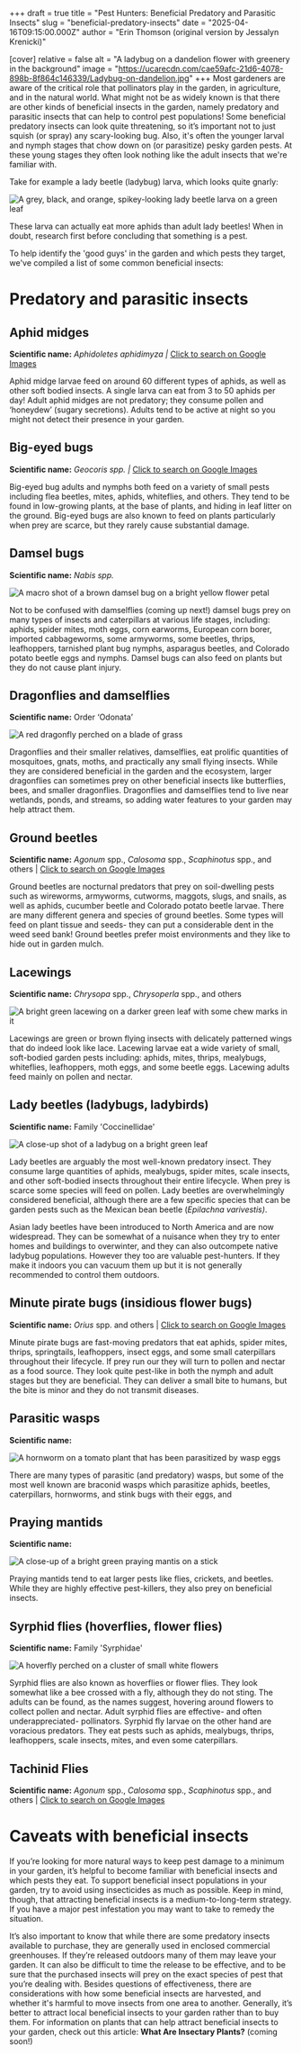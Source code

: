 +++
draft = true
title = "Pest Hunters: Beneficial Predatory and Parasitic Insects"
slug = "beneficial-predatory-insects"
date = "2025-04-16T09:15:00.000Z"
author = "Erin Thomson (original version by Jessalyn Krenicki)"

[cover]
relative = false
alt = "A ladybug on a dandelion flower with greenery in the background"
image = "https://ucarecdn.com/cae59afc-21d6-4078-898b-8f864c146339/Ladybug-on-dandelion.jpg"
+++
Most gardeners are aware of the critical role that pollinators play in the garden, in agriculture, and in the natural world. What might not be as widely known is that there are other kinds of beneficial insects in the garden, namely predatory and parasitic insects that can help to control pest populations! Some beneficial predatory insects can look quite threatening, so it’s important not to just squish (or spray) any scary-looking bug. Also, it's often the younger larval and nymph stages that chow down on (or parasitize) pesky garden pests. At these young stages they often look nothing like the adult insects that we're familiar with. 

Take for example a lady beetle (ladybug) larva, which looks quite gnarly:

![A grey, black, and orange, spikey-looking lady beetle larva on a green leaf](https://ucarecdn.com/7af147a2-7544-4a09-b0da-278dce962e24/Ladybug-larva.jpg "(Note that the larva can look slightly different depending on the species of lady beetle)")

These larva can actually eat more aphids than adult lady beetles! When in doubt, research first before concluding that something is a pest.

To help identify the 'good guys' in the garden and which pests they target, we've compiled a list of some common beneficial insects:

# Predatory and parasitic insects

## Aphid midges

**Scientific name:** *Aphidoletes aphidimyza |* [Click to search on Google Images](https://www.google.com/search?q=aphid+midge&sca_esv=0625c367a110485f&udm=2&biw=1528&bih=738&ei=49r_Z5T7CcegptQP5tSy0A8&ved=0ahUKEwjU-NLN_NyMAxVHkIkEHWaqDPoQ4dUDCBE&uact=5&oq=aphid+midge&gs_lp=EgNpbWciC2FwaGlkIG1pZGdlMgUQABiABDIFEAAYgAQyBBAAGB4yBBAAGB4yBBAAGB4yBBAAGB4yBBAAGB4yBBAAGB4yBBAAGB4yBhAAGAgYHki8HlDrDljlHHABeACQAQCYAVGgAasFqgECMTG4AQPIAQD4AQGYAgygAtcFwgIKEAAYgAQYQxiKBcICBhAAGAcYHsICCxAAGIAEGLEDGIMBwgIIEAAYgAQYsQOYAwCIBgGSBwIxMqAH9zWyBwIxMbgH0QU&sclient=img)

Aphid midge larvae feed on around 60 different types of aphids, as well as other soft bodied insects. A single larva can eat from 3 to 50 aphids per day! Adult aphid midges are not predatory; they consume pollen and ‘honeydew’ (sugary secretions). Adults tend to be active at night so you might not detect their presence in your garden.

## Big-eyed bugs

**Scientific name:** *Geocoris spp. |* [Click to search on Google Images](https://www.google.com/search?q=big-eyed+bug&sca_esv=0625c367a110485f&udm=2&biw=1528&bih=738&ei=HNv_Z_eKL7X_ptQP95fS4QM&ved=0ahUKEwj3iI_p_NyMAxW1v4kEHfeLNDwQ4dUDCBE&uact=5&oq=big-eyed+bug&gs_lp=EgNpbWciDGJpZy1leWVkIGJ1ZzIFEAAYgAQyBBAAGB4yBBAAGB4yBBAAGB4yBBAAGB4yBBAAGB4yBBAAGB4yBBAAGB4yBBAAGB4yBBAAGB5I0xJQAFjqDXAAeACQAQCYAWOgAYQGqgECMTK4AQPIAQD4AQGYAgygAqwGwgIKEAAYgAQYQxiKBcICDhAAGIAEGLEDGIMBGIoFwgIIEAAYgAQYsQPCAgsQABiABBixAxiDAZgDAJIHBDExLjGgB64_sgcEMTEuMbgHrAY&sclient=img)

Big-eyed bug adults and nymphs both feed on a variety of small pests including flea beetles, mites, aphids, whiteflies, and others. They tend to be found in low-growing plants, at the base of plants, and hiding in leaf litter on the ground. Big-eyed bugs are also known to feed on plants particularly when prey are scarce, but they rarely cause substantial damage.

## Damsel bugs

**Scientific name:** *Nabis spp.*

![A macro shot of a brown damsel bug on a bright yellow flower petal](https://ucarecdn.com/86600a93-2868-490d-aa07-e6383a44ddb3/Damsel-bug.jpg)

Not to be confused with damselflies (coming up next!) damsel bugs prey on many types of insects and caterpillars at various life stages, including: aphids, spider mites, moth eggs, corn earworms, European corn borer, imported cabbageworms, some armyworms, some beetles, thrips, leafhoppers, tarnished plant bug nymphs, asparagus beetles, and Colorado potato beetle eggs and nymphs. Damsel bugs can also feed on plants but they do not cause plant injury.

## Dragonflies and damselflies

**Scientific name:** Order ‘Odonata’

![A red dragonfly perched on a blade of grass](https://ucarecdn.com/720b0c08-3c4d-4b61-8607-af1f69902ba1/Dragonfly.jpg)

Dragonflies and their smaller relatives, damselflies, eat prolific quantities of mosquitoes, gnats, moths, and practically any small flying insects. While they are considered beneficial in the garden and the ecosystem, larger dragonflies can sometimes prey on other beneficial insects like butterflies, bees, and smaller dragonflies. Dragonflies and damselflies tend to live near wetlands, ponds, and streams, so adding water features to your garden may help attract them.

## Ground beetles

**Scientific name:** *Agonum* spp., *Calosoma* spp., *Scaphinotus* spp., and others | [Click to search on Google Images](https://www.google.com/search?q=ground+beetle&sca_esv=0625c367a110485f&udm=2&biw=1528&bih=738&ei=Rtv_Z5u8HeeIptQPyZXw0AI&ved=0ahUKEwib94D9_NyMAxVnhIkEHckKHCoQ4dUDCBE&uact=5&oq=ground+beetle&gs_lp=EgNpbWciDWdyb3VuZCBiZWV0bGUyChAAGIAEGEMYigUyChAAGIAEGEMYigUyBRAAGIAEMgUQABiABDIFEAAYgAQyBRAAGIAEMgUQABiABDIFEAAYgAQyBRAAGIAEMgUQABiABEiUEVAAWLgPcAB4AJABAJgBkAGgAdAGqgEEMTIuMbgBA8gBAPgBAZgCDaAC_QbCAgsQABiABBixAxiDAcICCBAAGIAEGLEDwgINEAAYgAQYsQMYQxiKBcICBxAAGIAEGAqYAwCSBwQxMi4xoAfdRbIHBDEyLjG4B_0G&sclient=img)

Ground beetles are nocturnal predators that prey on soil-dwelling pests such as wireworms, armyworms, cutworms, maggots, slugs, and snails, as well as aphids, cucumber beetle and Colorado potato beetle larvae. There are many different genera and species of ground beetles. Some types will feed on plant tissue and seeds- they can put a considerable dent in the weed seed bank! Ground beetles prefer moist environments and they like to hide out in garden mulch. 

## Lacewings

**Scientific name:** *Chrysopa* spp., *Chrysoperla* spp., and others

![A bright green lacewing on a darker green leaf with some chew marks in it](https://ucarecdn.com/6e742475-8b9e-4bd4-97bf-4c4923037acb/Lacewing.jpg)

Lacewings are green or brown flying insects with delicately patterned wings that do indeed look like lace. Lacewing larvae eat a wide variety of small, soft-bodied garden pests including: aphids, mites, thrips, mealybugs, whiteflies, leafhoppers, moth eggs, and some beetle eggs. Lacewing adults feed mainly on pollen and nectar.

## Lady beetles (ladybugs, ladybirds)

**Scientific name:** Family 'Coccinellidae'

![A close-up shot of a ladybug on a bright green leaf](https://ucarecdn.com/3abe0bcb-eb64-45bc-9cad-4144435b86e5/Ladybug.jpg)

Lady beetles are arguably the most well-known predatory insect. They consume large quantities of aphids, mealybugs, spider mites, scale insects, and other soft-bodied insects throughout their entire lifecycle. When prey is scarce some species will feed on pollen. Lady beetles are overwhelmingly considered beneficial, although there are a few specific species that can be garden pests such as the Mexican bean beetle (*Epilachna varivestis)*.

Asian lady beetles have been introduced to North America and are now widespread. They can be somewhat of a nuisance when they try to enter homes and buildings to overwinter, and they can also outcompete native ladybug populations. However they too are valuable pest-hunters. If they make it indoors you can vacuum them up but it is not generally recommended to control them outdoors.

## Minute pirate bugs (insidious flower bugs)

**Scientific name:** *Orius* spp. and others | [Click to search on Google Images](https://www.google.com/search?q=minute+pirate+bugs&sca_esv=0625c367a110485f&udm=2&biw=1528&bih=738&ei=ktv_Z9eZMqS3ptQP-rzz-Ac&ved=0ahUKEwjXqrSh_dyMAxWkm4kEHXreHH8Q4dUDCBE&uact=5&oq=minute+pirate+bugs&gs_lp=EgNpbWciEm1pbnV0ZSBwaXJhdGUgYnVnczIFEAAYgAQyBRAAGIAEMgUQABiABDIFEAAYgAQyBRAAGIAEMgUQABiABDIFEAAYgAQyBRAAGIAEMgUQABiABDIFEAAYgARIixtQAFiFGnAAeACQAQCYAYoCoAHxCaoBBjE3LjAuMbgBA8gBAPgBAZgCEqACsArCAgoQABiABBhDGIoFwgIMEAAYgAQYQxiKBRgKwgILEAAYgAQYsQMYgwHCAggQABiABBixA8ICEBAAGIAEGLEDGEMYgwEYigWYAwCSBwYxNy4wLjGgB75gsgcGMTcuMC4xuAewCg&sclient=img)

Minute pirate bugs are fast-moving predators that eat aphids, spider mites, thrips, springtails, leafhoppers, insect eggs, and some small caterpillars throughout their lifecycle. If prey run our they will turn to pollen and nectar as a food source. They look quite pest-like in both the nymph and adult stages but they are beneficial. They can deliver a small bite to humans, but the bite is minor and they do not transmit diseases.

## Parasitic wasps

**Scientific name:**

![A hornworm on a tomato plant that has been parasitized by wasp eggs](https://ucarecdn.com/849f8c87-2150-40e8-8b26-d904ef9c3e2c/Hornworm-wasp-Planter.jpg "This hornworm has been parasitized by wasp eggs")

There are many types of parasitic (and predatory) wasps, but some of the most well known are braconid wasps which parasitize aphids, beetles, caterpillars, hornworms, and stink bugs with their eggs, and

## Praying mantids

**Scientific name:**

![A close-up of a bright green praying mantis on a stick](https://ucarecdn.com/45227751-5c28-4a8f-a39b-d8a3ed079203/Praying-mantis.jpg)

Praying mantids tend to eat larger pests like flies, crickets, and beetles. While they are highly effective pest-killers, they also prey on beneficial insects.

## Syrphid flies (hoverflies, flower flies)

**Scientific name:** Family 'Syrphidae'

![A hoverfly perched on a cluster of small white flowers](https://ucarecdn.com/89f8eaa8-b044-491d-9876-5fd248ed55f2/Hoverfly.jpg)

Syrphid flies are also known as hoverflies or flower flies. They look somewhat like a bee crossed with a fly, although they do not sting. The adults can be found, as the names suggest, hovering around flowers to collect pollen and nectar. Adult syrphid flies are effective- and often underappreciated- pollinators. Syrphid fly larvae on the other hand are voracious predators. They eat pests such as aphids, mealybugs, thrips, leafhoppers, scale insects, mites, and even some caterpillars.

## Tachinid Flies

**Scientific name:** *Agonum* spp., *Calosoma* spp., *Scaphinotus* spp., and others | [Click to search on Google Images](https://www.google.com/search?q=tachinid+flies&sca_esv=0625c367a110485f&udm=2&biw=1528&bih=738&ei=qtv_Z9D5Fp-hptQPusns4Ag&ved=0ahUKEwjQ9tGs_dyMAxWfkIkEHbokG4wQ4dUDCBE&uact=5&oq=tachinid+flies&gs_lp=EgNpbWciDnRhY2hpbmlkIGZsaWVzMgUQABiABDIFEAAYgAQyBRAAGIAEMgUQABiABDIFEAAYgAQyBBAAGB4yBBAAGB4yBBAAGB4yBBAAGB4yBBAAGB5IuRVQAFjqEnAAeACQAQCYAZ0BoAG3B6oBBDEzLjG4AQPIAQD4AQGYAg6gAuQHwgIKEAAYgAQYQxiKBcICCxAAGIAEGLEDGIMBwgIOEAAYgAQYsQMYgwEYigXCAggQABiABBixA8ICDRAAGIAEGLEDGEMYigXCAgcQABiABBgKmAMAkgcEMTMuMaAHsEiyBwQxMy4xuAfkBw&sclient=img)

# Caveats with beneficial insects

If you’re looking for more natural ways to keep pest damage to a minimum in your garden, it’s helpful to become familiar with beneficial insects and which pests they eat. To support beneficial insect populations in your garden, try to avoid using insecticides as much as possible. Keep in mind, though, that attracting beneficial insects is a medium-to-long-term strategy. If you have a major pest infestation you may want to take  to remedy the situation.

It’s also important to know that while there are some predatory insects available to purchase, they are generally used in enclosed commercial greenhouses. If they’re released outdoors many of them may leave your garden. It can also be difficult to time the release to be effective, and to be sure that the purchased insects will prey on the exact species of pest that you’re dealing with. Besides questions of effectiveness, there are considerations with how some beneficial insects are harvested, and whether it's harmful to move insects from one area to another. Generally, it’s better to attract local beneficial insects to your garden rather than to buy them. For information on plants that can help attract beneficial insects to your garden, check out this article: **What Are Insectary Plants?** (coming soon!)
